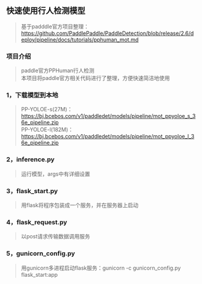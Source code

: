 ## 快速使用行人检测模型
>基于padddle官方项目整理：https://github.com/PaddlePaddle/PaddleDetection/blob/release/2.6/deploy/pipeline/docs/tutorials/pphuman_mot.md
### 项目介绍
>paddle官方PPHuman行人检测  
>本项目将paddle官方相关代码进行了整理，方便快速简洁地使用
### 1，下载模型到本地
>PP-YOLOE-s(27M)：https://bj.bcebos.com/v1/paddledet/models/pipeline/mot_ppyoloe_s_36e_pipeline.zip  
>PP-YOLOE-l(182M)：https://bj.bcebos.com/v1/paddledet/models/pipeline/mot_ppyoloe_l_36e_pipeline.zip  
### 2，inference.py
>运行模型，args中有详细设置
### 3，flask_start.py
>用flask将程序包装成一个服务，并在服务器上启动
### 4，flask_request.py
>以post请求传输数据调用服务
### 5，gunicorn_config.py
>用gunicorn多进程启动flask服务：gunicorn -c gunicorn_config.py flask_start:app